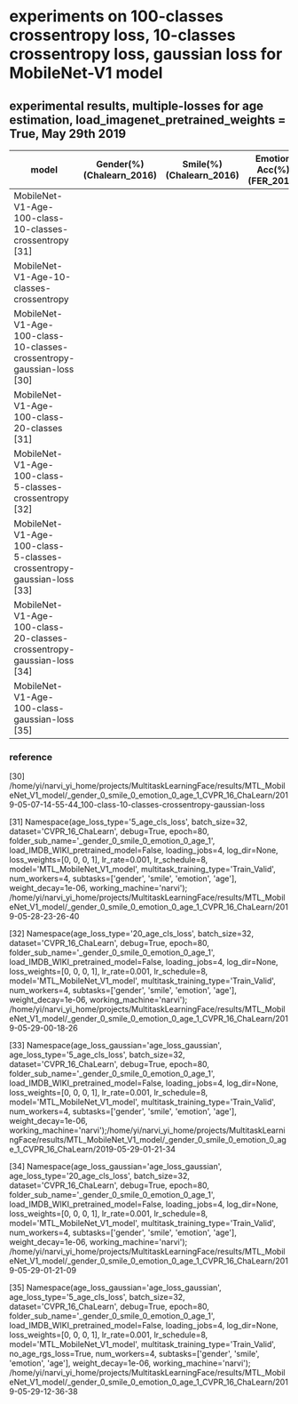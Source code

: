 # experiments on 100-classes crossentropy loss, 10-classes crossentropy loss, gaussian loss for MobileNet-V1 model

## experimental results, multiple-losses for age estimation, load_imagenet_pretrained_weights = True, May 29th 2019

model                                                                  | Gender(%)(Chalearn_2016) | Smile(%)(Chalearn_2016) | Emotion Acc(%)(FER_2013) | Age Acc(%)                 | Age MAE (ChaLearn_2016)
---------------------------------------------------------------------- |------------------------- | ----------------------- | ------------------------ |--------------------------- | ---------------------------
MobileNet-V1-Age-100-class-10-classes-crossentropy [31]                |                          |                         |                          |                            |   4.9
MobileNet-V1-Age-10-classes-crossentropy                               |                          |                         |                          |                            |                              
MobileNet-V1-Age-100-class-10-classes-crossentropy-gaussian-loss [30]  |                          |                         |                          |                            |   4.8
MobileNet-V1-Age-100-class-20-classes [31]                             |                          |                         |                          |                            |   4.92                  
MobileNet-V1-Age-100-class-5-classes-crossentropy [32]                 |                          |                         |                          |                            |   4.94                  
MobileNet-V1-Age-100-class-5-classes-crossentropy-gaussian-loss [33]   |                          |                         |                          |                            |   4.79
MobileNet-V1-Age-100-class-20-classes-crossentropy-gaussian-loss [34]  |                          |                         |                          |                            |   4.81 
MobileNet-V1-Age-100-class-gaussian-loss [35]                          |                          |                         |                          |                            |   5.25


### reference

[30] /home/yi/narvi_yi_home/projects/MultitaskLearningFace/results/MTL_MobileNet_V1_model/_gender_0_smile_0_emotion_0_age_1_CVPR_16_ChaLearn/2019-05-07-14-55-44_100-class-10-classes-crossentropy-gaussian-loss

[31] Namespace(age_loss_type='5_age_cls_loss', batch_size=32, dataset='CVPR_16_ChaLearn', debug=True, epoch=80, folder_sub_name='_gender_0_smile_0_emotion_0_age_1', load_IMDB_WIKI_pretrained_model=False, loading_jobs=4, log_dir=None, loss_weights=[0, 0, 0, 1], lr_rate=0.001, lr_schedule=8, model='MTL_MobileNet_V1_model', multitask_training_type='Train_Valid', num_workers=4, subtasks=['gender', 'smile', 'emotion', 'age'], weight_decay=1e-06, working_machine='narvi'); /home/yi/narvi_yi_home/projects/MultitaskLearningFace/results/MTL_MobileNet_V1_model/_gender_0_smile_0_emotion_0_age_1_CVPR_16_ChaLearn/2019-05-28-23-26-40

[32] Namespace(age_loss_type='20_age_cls_loss', batch_size=32, dataset='CVPR_16_ChaLearn', debug=True, epoch=80, folder_sub_name='_gender_0_smile_0_emotion_0_age_1', load_IMDB_WIKI_pretrained_model=False, loading_jobs=4, log_dir=None, loss_weights=[0, 0, 0, 1], lr_rate=0.001, lr_schedule=8, model='MTL_MobileNet_V1_model', multitask_training_type='Train_Valid', num_workers=4, subtasks=['gender', 'smile', 'emotion', 'age'], weight_decay=1e-06, working_machine='narvi'); /home/yi/narvi_yi_home/projects/MultitaskLearningFace/results/MTL_MobileNet_V1_model/_gender_0_smile_0_emotion_0_age_1_CVPR_16_ChaLearn/2019-05-29-00-18-26

[33] Namespace(age_loss_gaussian='age_loss_gaussian', age_loss_type='5_age_cls_loss', batch_size=32, dataset='CVPR_16_ChaLearn', debug=True, epoch=80, folder_sub_name='_gender_0_smile_0_emotion_0_age_1', load_IMDB_WIKI_pretrained_model=False, loading_jobs=4, log_dir=None, loss_weights=[0, 0, 0, 1], lr_rate=0.001, lr_schedule=8, model='MTL_MobileNet_V1_model', multitask_training_type='Train_Valid', num_workers=4, subtasks=['gender', 'smile', 'emotion', 'age'], weight_decay=1e-06, working_machine='narvi');/home/yi/narvi_yi_home/projects/MultitaskLearningFace/results/MTL_MobileNet_V1_model/_gender_0_smile_0_emotion_0_age_1_CVPR_16_ChaLearn/2019-05-29-01-21-34

[34] Namespace(age_loss_gaussian='age_loss_gaussian', age_loss_type='20_age_cls_loss', batch_size=32, dataset='CVPR_16_ChaLearn', debug=True, epoch=80, folder_sub_name='_gender_0_smile_0_emotion_0_age_1', load_IMDB_WIKI_pretrained_model=False, loading_jobs=4, log_dir=None, loss_weights=[0, 0, 0, 1], lr_rate=0.001, lr_schedule=8, model='MTL_MobileNet_V1_model', multitask_training_type='Train_Valid', num_workers=4, subtasks=['gender', 'smile', 'emotion', 'age'], weight_decay=1e-06, working_machine='narvi'); /home/yi/narvi_yi_home/projects/MultitaskLearningFace/results/MTL_MobileNet_V1_model/_gender_0_smile_0_emotion_0_age_1_CVPR_16_ChaLearn/2019-05-29-01-21-09

[35] Namespace(age_loss_gaussian='age_loss_gaussian', age_loss_type='5_age_cls_loss', batch_size=32, dataset='CVPR_16_ChaLearn', debug=True, epoch=80, folder_sub_name='_gender_0_smile_0_emotion_0_age_1', load_IMDB_WIKI_pretrained_model=False, loading_jobs=4, log_dir=None, loss_weights=[0, 0, 0, 1], lr_rate=0.001, lr_schedule=8, model='MTL_MobileNet_V1_model', multitask_training_type='Train_Valid', no_age_rgs_loss=True, num_workers=4, subtasks=['gender', 'smile', 'emotion', 'age'], weight_decay=1e-06, working_machine='narvi'); /home/yi/narvi_yi_home/projects/MultitaskLearningFace/results/MTL_MobileNet_V1_model/_gender_0_smile_0_emotion_0_age_1_CVPR_16_ChaLearn/2019-05-29-12-36-38